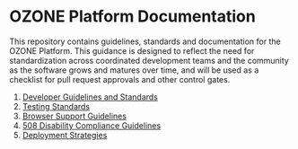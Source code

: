 OZONE Platform Documentation
============================

This repository contains guidelines, standards and documentation for the OZONE Platform. This guidance is designed to reflect the need for standardization across coordinated development teams and the community as the software grows and matures over time, and will be used as a checklist for pull request approvals and other control gates.

1. [Developer Guidelines and Standards](https://github.com/ozone-development/ozp-documentation/blob/master/developer-guidance.md)
2. [Testing Standards](https://github.com/ozone-development/ozp-documentation/blob/master/testing-standards.md)
3. [Browser Support Guidelines](https://github.com/ozone-development/ozp-documentation/blob/master/browser-support.md)
4. [508 Disability Compliance Guidelines](https://github.com/ozone-development/ozp-documentation/blob/master/508-compliance.md)
5. [Deployment Strategies](https://github.com/ozone-development/ozp-documentation/blob/master/deployment-strategies.md)
